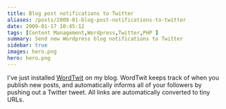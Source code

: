 ```yaml
---
title: Blog post notifications to Twitter
aliases: /posts/2009-01-blog-post-notifications-to-twitter
date: 2009-01-17 10:45:12
tags: [Content Management,Wordpress,Twitter,PHP ]
summary: Send new Wordpress blog notifications to Twitter
sidebar: true
images: hero.png
hero: hero.png
---
```


I've just installed [WordTwit](http://www.bravenewcode.com/wordtwit/) on my
blog. WordTwit keeps track of when you publish new posts, and automatically
informs all of your followers by pushing out a Twitter tweet. All links are
automatically converted to tiny URLs.

